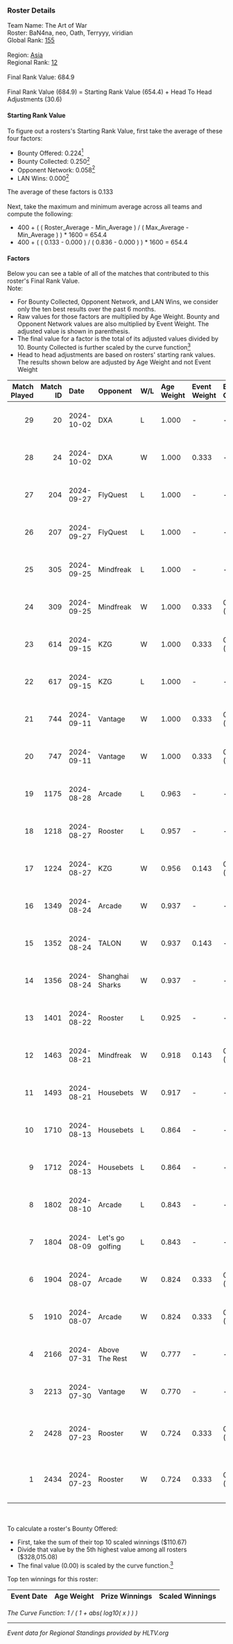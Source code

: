 ### Roster Details<br />
Team Name: The Art of War<br />
Roster: BaN4na, neo, Oath, Terryyy, viridian<br />
Global Rank: [155](../../standings_global_2024_10_02.md)<br />
<br />
Region: [Asia]( ../../standings_asia_2024_10_02.md)<br />
Regional Rank: [12]( ../../standings_asia_2024_10_02.md)<br />
<br />
Final Rank Value:  684.9<br />
<br />
Final Rank Value (684.9) = Starting Rank Value (654.4) + Head To Head Adjustments (30.6)<br />

#### Starting Rank Value<br />
To figure out a rosters's Starting Rank Value, first take the average of these four factors:<br />
- Bounty Offered: 0.224[<sup>1</sup>](#table2)
- Bounty Collected: 0.250[<sup>2</sup>](#table1)
- Opponent Network: 0.058[<sup>2</sup>](#table1)
- LAN Wins: 0.000[<sup>2</sup>](#table1)

The average of these factors is 0.133<br />
<br />
Next, take the maximum and minimum average across all teams and compute the following:<br />
- 400 + ( ( Roster_Average - Min_Average ) / ( Max_Average - Min_Average ) ) * 1600 = 654.4
- 400 + ( ( 0.133 - 0.000 ) / ( 0.836 - 0.000 ) ) * 1600 = 654.4


#### Factors<br />
Below you can see a table of all of the matches that contributed to this roster's Final Rank Value.<br />
Note:<br />

- For Bounty Collected, Opponent Network, and LAN Wins, we consider only the ten best results over the past 6 months.
- Raw values for those factors are multiplied by Age Weight. Bounty and Opponent Network values are also multiplied by Event Weight. The adjusted value is shown in parenthesis.
- The final value for a factor is the total of its adjusted values divided by 10. Bounty Collected is further scaled by the curve function[<sup>3</sup>](#curveFunction)
- Head to head adjustments are based on rosters' starting rank values. The results shown below are adjusted by Age Weight and not Event Weight
<span id="table1"></span><br />


| Match Played | Match ID | Date       | Opponent         | W/L | Age Weight | Event Weight | Bounty Collected | Opponent Network | LAN Wins  | H2H Adj. | Roster                                   |
| -: | -: | :- | :- | :- | :- | :- | :- | :- | :- | -: | :- |
|           29 |       20 | 2024-10-02 | DXA              | L   | 1.000      | -            | -                | -                | -         |   -19.76 | BaN4na, neo, Oath, Terryyy, viridian     |
|           28 |       24 | 2024-10-02 | DXA              | W   | 1.000      | 0.333        | -                | 0.223 (0.074)    | 0 (0.000) |    11.40 | BaN4na, neo, Oath, Terryyy, viridian     |
|           27 |      204 | 2024-09-27 | FlyQuest         | L   | 1.000      | -            | -                | -                | -         |    -4.98 | BaN4na, neo, Oath, Terryyy, viridian     |
|           26 |      207 | 2024-09-27 | FlyQuest         | L   | 1.000      | -            | -                | -                | -         |    -5.22 | BaN4na, neo, Oath, Terryyy, viridian     |
|           25 |      305 | 2024-09-25 | Mindfreak        | L   | 1.000      | -            | -                | -                | -         |   -16.93 | BaN4na, neo, Oath, Terryyy, viridian     |
|           24 |      309 | 2024-09-25 | Mindfreak        | W   | 1.000      | 0.333        | 0.002 (0.001)    | 0.259 (0.086)    | 0 (0.000) |    14.47 | BaN4na, neo, Oath, Terryyy, viridian     |
|           23 |      614 | 2024-09-15 | KZG              | W   | 1.000      | 0.333        | 0.002 (0.001)    | 0.179 (0.060)    | 0 (0.000) |    12.78 | BaN4na, neo, Oath, Terryyy, viridian     |
|           22 |      617 | 2024-09-15 | KZG              | L   | 1.000      | -            | -                | -                | -         |   -18.99 | BaN4na, neo, Oath, Terryyy, viridian     |
|           21 |      744 | 2024-09-11 | Vantage          | W   | 1.000      | 0.333        | 0.001 (0.000)    | 0.125 (0.042)    | 0 (0.000) |    10.35 | BaN4na, neo, Oath, Terryyy, viridian     |
|           20 |      747 | 2024-09-11 | Vantage          | W   | 1.000      | 0.333        | 0.001 (0.000)    | 0.125 (0.042)    | 0 (0.000) |    11.20 | BaN4na, neo, Oath, Terryyy, viridian     |
|           19 |     1175 | 2024-08-28 | Arcade           | L   | 0.963      | -            | -                | -                | -         |   -18.54 | BaN4na, neo, Oath, Terryyy, viridian     |
|           18 |     1218 | 2024-08-27 | Rooster          | L   | 0.957      | -            | -                | -                | -         |   -13.17 | BaN4na, neo, Oath, Terryyy, viridian     |
|           17 |     1224 | 2024-08-27 | KZG              | W   | 0.956      | 0.143        | 0.002 (0.000)    | -                | 0 (0.000) |    11.97 | BaN4na, neo, Oath, Terryyy, viridian     |
|           16 |     1349 | 2024-08-24 | Arcade           | W   | 0.937      | -            | -                | -                | 0 (0.000) |    10.95 | BaN4na, neo, Oath, Terryyy, viridian     |
|           15 |     1352 | 2024-08-24 | TALON            | W   | 0.937      | 0.143        | -                | 0.289 (0.039)    | 0 (0.000) |    11.06 | BaN4na, neo, Oath, Terryyy, viridian     |
|           14 |     1356 | 2024-08-24 | Shanghai Sharks  | W   | 0.937      | -            | -                | -                | 0 (0.000) |     4.90 | BaN4na, neo, Oath, Terryyy, viridian     |
|           13 |     1401 | 2024-08-22 | Rooster          | L   | 0.925      | -            | -                | -                | -         |   -12.57 | BaN4na, neo, Oath, Terryyy, viridian     |
|           12 |     1463 | 2024-08-21 | Mindfreak        | W   | 0.918      | 0.143        | 0.002 (0.000)    | -                | 0 (0.000) |    16.27 | BaN4na, neo, Oath, Terryyy, viridian     |
|           11 |     1493 | 2024-08-21 | Housebets        | W   | 0.917      | -            | -                | -                | -         |    14.97 | BaN4na, neo, Oath, Terryyy, viridian     |
|           10 |     1710 | 2024-08-13 | Housebets        | L   | 0.864      | -            | -                | -                | -         |   -13.16 | BaN4na, neo, Oath, Terryyy, viridian     |
|            9 |     1712 | 2024-08-13 | Housebets        | L   | 0.864      | -            | -                | -                | -         |   -14.20 | BaN4na, neo, Oath, Terryyy, viridian     |
|            8 |     1802 | 2024-08-10 | Arcade           | L   | 0.843      | -            | -                | -                | -         |   -16.06 | BaN4na, neo, Oath, Terryyy, viridian     |
|            7 |     1804 | 2024-08-09 | Let's go golfing | L   | 0.843      | -            | -                | -                | -         |   -11.57 | BaN4na, neo, Oath, Terryyy, viridian     |
|            6 |     1904 | 2024-08-07 | Arcade           | W   | 0.824      | 0.333        | 0.001 (0.000)    | 0.195 (0.053)    | -         |    10.16 | BaN4na, neo, Oath, Terryyy, viridian     |
|            5 |     1910 | 2024-08-07 | Arcade           | W   | 0.824      | 0.333        | 0.001 (0.000)    | 0.195 (0.053)    | -         |    10.90 | BaN4na, neo, Oath, Terryyy, viridian     |
|            4 |     2166 | 2024-07-31 | Above The Rest   | W   | 0.777      | -            | -                | -                | -         |     6.12 | BaN4na, neo, Oath, Terryyy, viridian     |
|            3 |     2213 | 2024-07-30 | Vantage          | W   | 0.770      | -            | -                | -                | -         |    10.30 | BaN4na, neo, Oath, Terryyy, viridian     |
|            2 |     2428 | 2024-07-23 | Rooster          | W   | 0.724      | 0.333        | 0.015 (0.004)    | 0.263 (0.064)    | -         |    13.54 | BaN4na, bebest, neo, sunshinez, viridian |
|            1 |     2434 | 2024-07-23 | Rooster          | W   | 0.724      | 0.333        | 0.015 (0.004)    | 0.263 (0.063)    | -         |    14.39 | BaN4na, bebest, neo, sunshinez, viridian |

<br />
<span id="table2"></span><br />
To calculate a roster's Bounty Offered:<br />

- First, take the sum of their top 10 scaled winnings ($110.67)
- Divide that value by the 5th highest value among all rosters ($328,015.08)
- The final value (0.00) is scaled by the curve function.[<sup>3</sup>](#curveFunction)

Top ten winnings for this roster:<br />

| Event Date | Age Weight | Prize Winnings | Scaled Winnings |
| :- | -: | :- | :- |


<span id="curveFunction"></span>_The Curve Function: 1 / ( 1 + abs( log10( x ) ) )_<br />

---
_Event data for Regional Standings provided by HLTV.org_<br />
